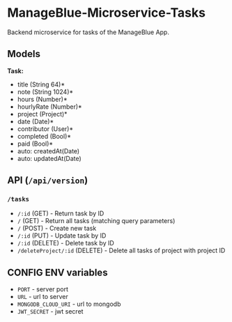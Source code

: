 # ManageBlue-Microservice-Tasks
Backend microservice for tasks of the ManageBlue App.

## Models

**Task:**
- title (String 64)*
- note (String 1024)*
- hours (Number)*
- hourlyRate (Number)*
- project (Project)*
- date (Date)*
- contributor (User)*
- completed (Bool)*
- paid (Bool)*
- auto: createdAt(Date)
- auto: updatedAt(Date)

## API (`/api/version`)

### `/tasks`
- `/:id` (GET) - Return task by ID
- `/` (GET) - Return all tasks (matching query parameters)
- `/` (POST) - Create new task
- `/:id` (PUT) - Update task by ID
- `/:id` (DELETE) - Delete task by ID
- `/deleteProject/:id` (DELETE) - Delete all tasks of project with project ID

## CONFIG ENV variables
- `PORT` - server port
- `URL` - url to server
- `MONGODB_CLOUD_URI` - url to mongodb
- `JWT_SECRET` - jwt secret

